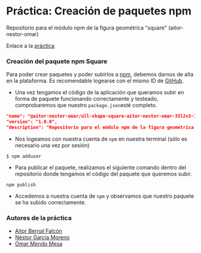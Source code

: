 # Práctica: Creación de paquetes npm
Repositorio para el módulo npm de la figura geométrica "square" (aitor-nestor-omar)

Enlace a la [práctica](https://casianorodriguezleon.gitbooks.io/ull-esit-1617/content/practicas/practicamodulestrategypattern.html)

### Creación del paquete npm Square
Para poder crear paquetes y poder subirlos a [npm](https://www.npmjs.com/), debemos darnos de alta en la plataforma. Es recomendable logearse con el mismo ID de [GitHub](https://github.com/).

* Una vez tengamos el código de la aplicación que queramos subir en forma de paquete funcionando correctamente y testeado, comprobaremos que nuestro ```package.json```esté completo.
```json
"name": "@aitor-nestor-omar/ull-shape-square-aitor-nestor-omar-35l2v3-1",
"version": "1.0.0",
"description": "Repositorio para el módulo npm de la figura geométrica square (aitor-nestor-omar)",
``` 
* Nos logeamos con nuestra cuenta de ```npm``` en nuestra terminal (sólo es necesario una vez por sesión)
```shell
$ npm adduser
```
* Para publicar el paquete, realizamos el siguiente comando dentro del repositorio donde tengamos el código del paquete que queremos subir.
```shell
npm publish
```
* Accedemos a nuestra cuenta de ```npm``` y observamos que nuestro paquete se ha subido correctamente.


### Autores de la práctica
* [Aitor Bernal Falcón](https://chinegua.github.io/)
* [Néstor García Moreno](https://nestor-gm.github.io/)
* [Omar Mendo Mesa](https://ozzrocker95.github.io/)